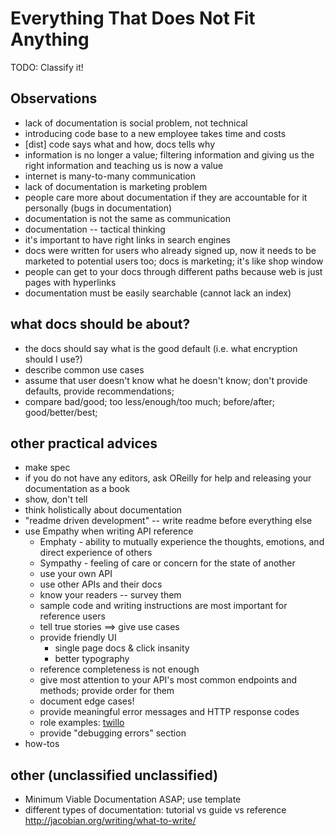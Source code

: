 Everything That Does Not Fit Anything
=====================================

TODO: Classify it!

Observations
------------

- lack of documentation is social problem, not technical 
- introducing code base to a new employee takes time and costs
- [dist] code says what and how, docs tells why
- information is no longer a value; filtering information and giving us
  the right information and teaching us is now a value
- internet is many-to-many communication 
- lack of documentation is marketing problem
- people care more about documentation if they are accountable for it
  personally (bugs in documentation)
- documentation is not the same as communication
- documentation -- tactical thinking
- it's important to have right links in search engines
- docs were written for users who already signed up, now it needs to be
  marketed to potential users too; docs is marketing; it's like shop window
- people can get to your docs through different paths because web is
  just pages with hyperlinks
- documentation must be easily searchable (cannot lack an index)

what docs should be about?
--------------------------

- the docs should say what is the good default (i.e. what encryption
  should I use?)
- describe common use cases
- assume that user doesn't know what he doesn't know; don't provide
  defaults, provide recommendations;
- compare bad/good; too less/enough/too much; before/after;
  good/better/best;

other practical advices
-----------------------

- make spec
- if you do not have any editors, ask OReilly for help and releasing
  your documentation as a book
- show, don't tell
- think holistically about documentation
- "readme driven development" -- write readme before everything else
- use Empathy when writing API reference
  - Emphaty - ability to mutually experience the thoughts, emotions, and direct
    experience of others
  - Sympathy - feeling of care or concern for the state of another
  - use your own API
  - use other APIs and their docs
  - know your readers -- survey them
  - sample code and writing instructions are most important for reference users
  - tell true stories ==> give use cases
  - provide friendly UI
    - single page docs & click insanity
    - better typography
  - reference completeness is not enough
  - give most attention to your API's most common endpoints and methods;
    provide order for them
  - document edge cases!
  - provide meaningful error messages and HTTP response codes
  - role examples: [twillo](twilio.com)
  - provide "debugging errors" section
- how-tos

other (unclassified unclassified)
---------------------------------

- Minimum Viable Documentation ASAP; use template
- different types of documentation: tutorial vs guide vs reference
  http://jacobian.org/writing/what-to-write/